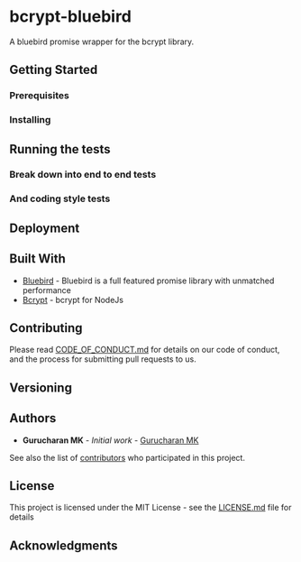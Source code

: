 # bcrypt-bluebird

A bluebird promise wrapper for the bcrypt library.

## Getting Started



### Prerequisites



### Installing


## Running the tests



### Break down into end to end tests


### And coding style tests


## Deployment



## Built With

* [Bluebird](http://bluebirdjs.com) - Bluebird is a full featured promise library with unmatched performance
* [Bcrypt](https://github.com/kelektiv/node.bcrypt.js) - bcrypt for NodeJs


## Contributing

Please read [CODE_OF_CONDUCT.md](https://github.com/gurucharanmk/bcrypt-bluebird/blob/master/CODE_OF_CONDUCT.md) for details on our code of conduct, and the process for submitting pull requests to us.

## Versioning



## Authors

* **Gurucharan MK** - *Initial work* - [Gurucharan MK](https://github.com/gurucharanmk/)

See also the list of [contributors](https://github.com/gurucharanmk/contributors) who participated in this project.

## License

This project is licensed under the MIT License - see the [LICENSE.md](https://github.com/gurucharanmk/bcrypt-bluebird/blob/master/LICENSE) file for details

## Acknowledgments

